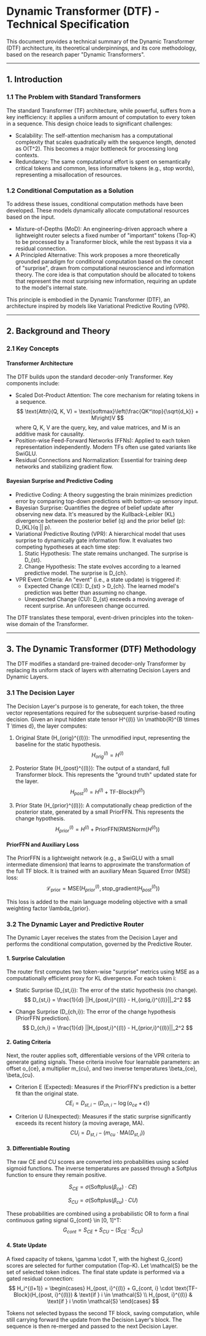 # Dynamic Transformer (DTF) - Technical Specification

This document provides a technical summary of the Dynamic Transformer (DTF) architecture, its theoretical underpinnings, and its core methodology, based on the research paper "Dynamic Transformers".

---

## 1. Introduction

### 1.1 The Problem with Standard Transformers

The standard Transformer (TF) architecture, while powerful, suffers from a key inefficiency: it applies a uniform amount of computation to every token in a sequence. This design choice leads to significant challenges:

* Scalability: The self-attention mechanism has a computational complexity that scales quadratically with the sequence length, denoted as O(T^2). This becomes a major bottleneck for processing long contexts.
* Redundancy: The same computational effort is spent on semantically critical tokens and common, less informative tokens (e.g., stop words), representing a misallocation of resources.

### 1.2 Conditional Computation as a Solution

To address these issues, conditional computation methods have been developed. These models dynamically allocate computational resources based on the input.

* Mixture-of-Depths (MoD): An engineering-driven approach where a lightweight router selects a fixed number of "important" tokens (Top-K) to be processed by a Transformer block, while the rest bypass it via a residual connection.
* A Principled Alternative: This work proposes a more theoretically grounded paradigm for conditional computation based on the concept of "surprise", drawn from computational neuroscience and information theory. The core idea is that computation should be allocated to tokens that represent the most surprising new information, requiring an update to the model's internal state.

This principle is embodied in the Dynamic Transformer (DTF), an architecture inspired by models like Variational Predictive Routing (VPR).

---

## 2. Background and Theory

### 2.1 Key Concepts

#### Transformer Architecture

The DTF builds upon the standard decoder-only Transformer. Key components include:

* Scaled Dot-Product Attention: The core mechanism for relating tokens in a sequence.
    $$
    \text{Attn}(Q, K, V) = \text{softmax}\left(\frac{QK^\top}{\sqrt{d_k}} + M\right)V
    $$
    where Q, K, V are the query, key, and value matrices, and M is an additive mask for causality.
* Position-wise Feed-Forward Networks (FFNs): Applied to each token representation independently. Modern TFs often use gated variants like SwiGLU.
* Residual Connections and Normalization: Essential for training deep networks and stabilizing gradient flow.

#### Bayesian Surprise and Predictive Coding

* Predictive Coding: A theory suggesting the brain minimizes prediction error by comparing top-down predictions with bottom-up sensory input.
* Bayesian Surprise: Quantifies the degree of belief update after observing new data. It's measured by the Kullback-Leibler (KL) divergence between the posterior belief (q) and the prior belief (p): D_{KL}(q || p).
* Variational Predictive Routing (VPR): A hierarchical model that uses surprise to dynamically gate information flow. It evaluates two competing hypotheses at each time step:
    1.  Static Hypothesis: The state remains unchanged. The surprise is D_{st}.
    2.  Change Hypothesis: The state evolves according to a learned predictive model. The surprise is D_{ch}.
* VPR Event Criteria: An "event" (i.e., a state update) is triggered if:
    * Expected Change (CE): D_{st} > D_{ch}. The learned model's prediction was better than assuming no change.
    * Unexpected Change (CU): D_{st} exceeds a moving average of recent surprise. An unforeseen change occurred.

The DTF translates these temporal, event-driven principles into the token-wise domain of the Transformer.

---

## 3. The Dynamic Transformer (DTF) Methodology

The DTF modifies a standard pre-trained decoder-only Transformer by replacing its uniform stack of layers with alternating Decision Layers and Dynamic Layers.

### 3.1 The Decision Layer

The Decision Layer's purpose is to generate, for each token, the three vector representations required for the subsequent surprise-based routing decision. Given an input hidden state tensor H^{(l)} \in \mathbb{R}^{B \times T \times d}, the layer computes:

1.  Original State (H_{orig}^{(l)}): The unmodified input, representing the baseline for the static hypothesis.
    $$
    H_{orig}^{(l)} = H^{(l)}
    $$
   
2.  Posterior State (H_{post}^{(l)}): The output of a standard, full Transformer block. This represents the "ground truth" updated state for the layer.
    $$
    H_{post}^{(l)} = H^{(l)} + \text{TF-Block}(H^{(l)})
    $$
   
3.  Prior State (H_{prior}^{(l)}): A computationally cheap prediction of the posterior state, generated by a small PriorFFN. This represents the change hypothesis.
    $$
    H_{prior}^{(l)} = H^{(l)} + \text{PriorFFN}(\text{RMSNorm}(H^{(l)}))
    $$

#### PriorFFN and Auxiliary Loss

The PriorFFN is a lightweight network (e.g., a SwiGLU with a small intermediate dimension) that learns to approximate the transformation of the full TF block. It is trained with an auxiliary Mean Squared Error (MSE) loss:
$$\mathcal{L}_{\text{prior}} = \text{MSE}(H_{prior}^{(l)}, \text{stop\_gradient}(H_{post}^{(l)}))$$

This loss is added to the main language modeling objective with a small weighting factor \lambda_{prior}.

### 3.2 The Dynamic Layer and Predictive Router

The Dynamic Layer receives the states from the Decision Layer and performs the conditional computation, governed by the Predictive Router.

#### 1. Surprise Calculation

The router first computes two token-wise "surprise" metrics using MSE as a computationally efficient proxy for KL divergence. For each token i:

* Static Surprise (D_{st,i}): The error of the static hypothesis (no change).
    $$
    D_{st,i} = \frac{1}{d} ||H_{post,i}^{(l)} - H_{orig,i}^{(l)}||_2^2
    $$
   
* Change Surprise (D_{ch,i}): The error of the change hypothesis (PriorFFN prediction).
    $$
    D_{ch,i} = \frac{1}{d} ||H_{post,i}^{(l)} - H_{prior,i}^{(l)}||_2^2
    $$
   

#### 2. Gating Criteria

Next, the router applies soft, differentiable versions of the VPR criteria to generate gating signals. These criteria involve four learnable parameters: an offset o_{ce}, a multiplier m_{cu}, and two inverse temperatures \beta_{ce}, \beta_{cu}.

* Criterion E (Expected): Measures if the PriorFFN's prediction is a better fit than the original state.
    $$
    CE_i = D_{st,i} - (D_{ch,i} - \log(o_{ce} + \epsilon))
    $$
   
* Criterion U (Unexpected): Measures if the static surprise significantly exceeds its recent history (a moving average, MA).
    $$
    CU_i = D_{st,i} - (m_{cu} \cdot \text{MA}(D_{st,i}))
    $$
   

#### 3. Differentiable Routing

The raw CE and CU scores are converted into probabilities using scaled sigmoid functions. The inverse temperatures are passed through a Softplus function to ensure they remain positive.

$$S_{CE} = \sigma(\text{Softplus}(\beta_{ce}) \cdot CE)$$

$$S_{CU} = \sigma(\text{Softplus}(\beta_{cu}) \cdot CU)$$


These probabilities are combined using a probabilistic OR to form a final continuous gating signal G_{cont} \in [0, 1]^T:
$$G_{cont} = S_{CE} + S_{CU} - (S_{CE} \cdot S_{CU})$$


#### 4. State Update

A fixed capacity of tokens, \gamma \cdot T, with the highest G_{cont} scores are selected for further computation (Top-K). Let \mathcal{S} be the set of selected token indices. The final state update is performed via a gated residual connection:
$$
H_i^{(l+1)} =
\begin{cases}
    H_{post, i}^{(l)} + G_{cont, i} \cdot \text{TF-Block}(H_{post, i}^{(l)}) & \text{if } i \in \mathcal{S} \\
    H_{post, i}^{(l)} & \text{if } i \notin \mathcal{S}
\end{cases}
$$

Tokens not selected bypass the second TF block, saving computation, while still carrying forward the update from the Decision Layer's block. The sequence is then re-merged and passed to the next Decision Layer.